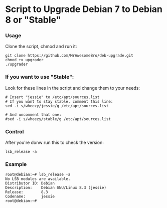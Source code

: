 # Script to Upgrade Debian 7 to Debian 8 or "Stable"

### Usage

Clone the script, chmod and run it:

    git clone https://github.com/MrAwesomeBro/deb-upgrade.git
    chmod +x upgrader
    ./upgrader

### If you want to use "Stable":

Look for these lines in the script and change them to your needs:

    # Insert "jessie" to /etc/apt/sources.list
    # If you want to stay stable, comment this line:
    sed -i s/wheezy/jessie/g /etc/apt/sources.list

    # And uncomment that one:
    #sed -i s/wheezy/stable/g /etc/apt/sources.list

### Control

After you're donw run this to check the version:

    lsb_release -a

### Example

    root@debian:~# lsb_release -a
    No LSB modules are available.
    Distributor ID:	Debian
    Description:	Debian GNU/Linux 8.3 (jessie)
    Release:		8.3
    Codename:		jessie
    root@debian:~# 


